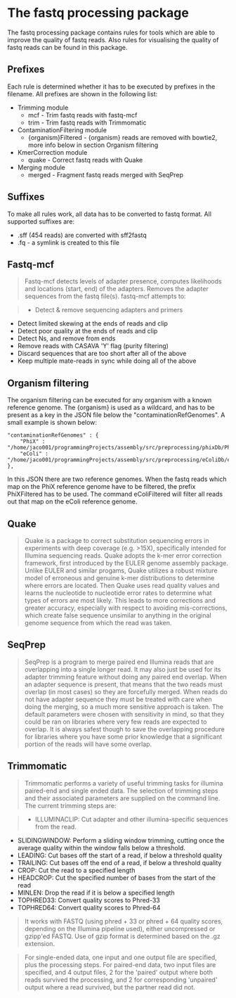 The fastq processing package
============================
The fastq processing package contains rules for tools which are able to improve the quality of fastq reads. 
Also rules for visualising the quality of fastq reads can be found in this package.

Prefixes
----------
Each rule is determined whether it has to be executed by prefixes in the filename. 
All prefixes are shown in the following list:  

  * Trimming module
  	* mcf - Trim fastq reads with fastq-mcf
  	* trim - Trim fastq reads with Trimmomatic
  * ContaminationFiltering module 
  	* {organism}Filtered - {organism} reads are removed with bowtie2, more info below in section Organism filtering
  * KmerCorrection module
  	* quake - Correct fastq reads with Quake
  * Merging module
  	* merged - Fragment fastq reads merged with SeqPrep
  	
Suffixes
--------
To make all rules work, all data has to be converted to fastq format. All supported suffixes are:

  * .sff (454 reads) are converted with sff2fastq
  * .fq - a symlink is created to this file
  
Fastq-mcf
---------
> Fastq-mcf detects levels of adapter presence, computes likelihoods and locations (start, end) of the adapters. 
Removes the adapter sequences from the fastq file(s). fastq-mcf attempts to:

> * Detect & remove sequencing adapters and primers
* Detect limited skewing at the ends of reads and clip
* Detect poor quality at the ends of reads and clip
* Detect Ns, and remove from ends
* Remove reads with CASAVA 'Y' flag (purity filtering)
* Discard sequences that are too short after all of the above
* Keep multiple mate-reads in sync while doing all of the above

Organism filtering
------------------
The organism filtering can be executed for any organism with a known reference genome. 
The {organism} is used as a wildcard, and has to be present as a key in the JSON file below the 
"contaminationRefGenomes". A small example is shown below:

	"contaminationRefGenomes" : {
		"PhiX" : "/home/jaco001/programmingProjects/assembly/src/preprocessing/phixDb/PhiX.fasta"
		"eColi" : "/home/jaco001/programmingProjects/assembly/src/preprocessing/eColiDb/eColi.fasta"
	},
	
In this JSON there are two reference genomes. When the fastq reads which map on the PhiX reference genome have to be
filtered, the prefix PhiXFiltered has to be used. The command eColiFiltered will filter all reads out that map on the
eColi reference genome.

Quake
-----
> Quake is a package to correct substitution sequencing errors in experiments with deep coverage (e.g. >15X), 
specifically intended for Illumina sequencing reads. Quake adopts the k-mer error correction framework, 
first introduced by the EULER genome assembly package. Unlike EULER and similar progams, 
Quake utilizes a robust mixture model of erroneous and genuine k-mer distributions to determine where errors are 
located. Then Quake uses read quality values and learns the nucleotide to nucleotide error rates to determine what 
types of errors are most likely. This leads to more corrections and greater accuracy, especially with respect to 
avoiding mis-corrections, which create false sequence unsimilar to anything in the original genome sequence from 
which the read was taken.

SeqPrep
-------
> SeqPrep is a program to merge paired end Illumina reads that are overlapping into a single longer 
read. It may also just be used for its adapter trimming feature without doing any paired end overlap. 
When an adapter sequence is present, that means that the two reads must overlap (in most cases) 
so they are forcefully merged. When reads do not have adapter sequence they must be treated with 
care when doing the merging, so a much more sensitive approach is taken. The default parameters 
were chosen with sensitivity in mind, so that they could be ran on libraries where very few reads are 
expected to overlap. It is always safest though to save the overlapping procedure for libraries where 
you have some prior knowledge that a significant portion of the reads will have some overlap.

Trimmomatic
-----------
> Trimmomatic performs a variety of useful trimming tasks for illumina paired-end and single ended data.
The selection of trimming steps and their associated parameters are supplied on the command line.
The current trimming steps are:

> * ILLUMINACLIP: Cut adapter and other illumina-specific sequences from the read.
* SLIDINGWINDOW: Perform a sliding window trimming, cutting once the average quality within the window falls below a threshold.
* LEADING: Cut bases off the start of a read, if below a threshold quality
* TRAILING: Cut bases off the end of a read, if below a threshold quality
* CROP: Cut the read to a specified length
* HEADCROP: Cut the specified number of bases from the start of the read
* MINLEN: Drop the read if it is below a specified length
* TOPHRED33: Convert quality scores to Phred-33
* TOPHRED64: Convert quality scores to Phred-64
 
> It works with FASTQ (using phred + 33 or phred + 64 quality scores, depending on the Illumina pipeline used), 
either uncompressed or gzipp'ed FASTQ. Use of gzip format is determined based on the .gz extension.

> For single-ended data, one input and one output file are specified, plus the processing steps. 
For paired-end data, two input files are specified, and 4 output files, 2 for the 'paired' output where both 
reads survived the processing, and 2 for corresponding 'unpaired' output where a read survived, but the partner 
read did not.
